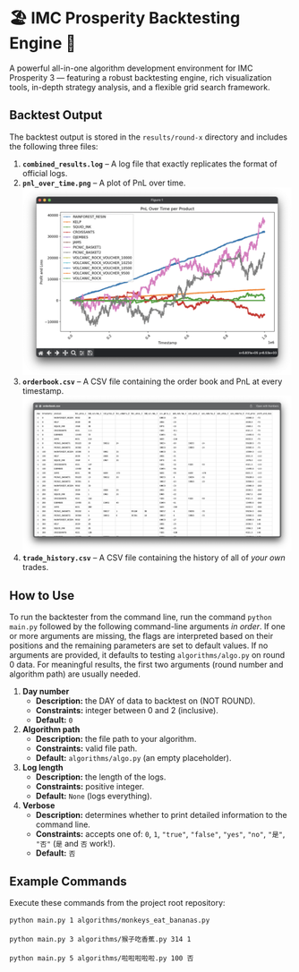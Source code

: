 # :beach_umbrella:  IMC Prosperity Backtesting Engine  :palm_tree:
A powerful all-in-one algorithm development environment for IMC Prosperity 3 — featuring a robust backtesting engine, rich visualization tools, in-depth strategy analysis, and a flexible grid search framework.


## Backtest Output

The backtest output is stored in the `results/round-x` directory and includes the following three files:

1. **`combined_results.log`** – A log file that exactly replicates the format of official logs.
2. **`pnl_over_time.png`** – A plot of PnL over time.
![PnL Over Time Example](assets/example-plot.png)
3. **`orderbook.csv`** – A CSV file containing the order book and PnL at every timestamp.
![Orderbook Example](assets/example-orderbook.png)
4. **`trade_history.csv`** – A CSV file containing the history of all of *your own* trades.


## How to Use

To run the backtester from the command line, run the command `python main.py` followed by the following command-line arguments *in order*. If one or more arguments are missing, the flags are interpreted based on their positions and the remaining parameters are set to default values. If no arguments are provided, it defaults to testing `algorithms/algo.py` on round 0 data. For meaningful results, the first two arguments (round number and algorithm path) are usually needed.

1. **Day number**  
   - **Description:** the DAY of data to backtest on (NOT ROUND).
   - **Constraints:** integer between 0 and 2 (inclusive).
   - **Default:** `0`
2. **Algorithm path**  
   - **Description:** the file path to your algorithm.
   - **Constraints:** valid file path.
   - **Default:** `algorithms/algo.py` (an empty placeholder).
3. **Log length**  
   - **Description:** the length of the logs.
   - **Constraints:** positive integer.
   - **Default:** `None` (logs everything).
4. **Verbose**  
   - **Description:** determines whether to print detailed information to the command line.
   - **Constraints:** accepts one of: `0`, `1`, `"true"`, `"false"`, `"yes"`, `"no"`, `"是"`, `"否"` (`是` and `否` work!).
   - **Default:** `否`

## Example Commands

Execute these commands from the project root repository:

```bash
python main.py 1 algorithms/monkeys_eat_bananas.py

python main.py 3 algorithms/猴子吃香蕉.py 314 1

python main.py 5 algorithms/啦啦啦啦啦.py 100 否
```
